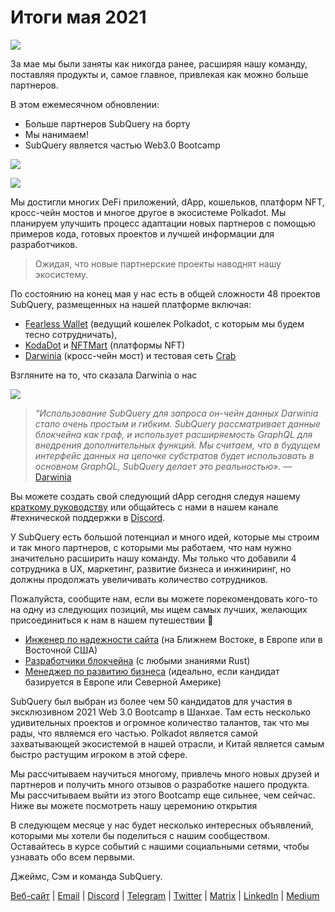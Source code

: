 # Итоги мая 2021

![](https://miro.medium.com/max/1400/1*5E_eIJBTvHI7W24ib_Syvw.png)

За мае мы были заняты как никогда ранее, расширяя нашу команду, поставляя продукты и, самое главное, привлекая как можно больше партнеров.

В этом ежемесячном обновлении:

-   Больше партнеров SubQuery на борту
-   Мы нанимаем!
-   SubQuery является частью Web3.0 Bootcamp

![](https://miro.medium.com/freeze/max/60/1*bFOaBnLZUfhRxiQa7fjbwA.gif?q=20)

![](https://miro.medium.com/max/640/1*bFOaBnLZUfhRxiQa7fjbwA.gif)

Мы достигли многих DeFi приложений, dApp, кошельков, платформ NFT, кросс-чейн мостов и многое другое в экосистеме Polkadot. Мы планируем улучшить процесс адаптации новых партнеров с помощью примеров кода, готовых проектов и лучшей информации для разработчиков.

> Ожидая, что новые партнерские проекты наводнят нашу экосистему.

По состоянию на конец мая у нас есть в общей сложности 48 проектов SubQuery, размещенных на нашей платформе включая:

-   [Fearless Wallet](https://fearlesswallet.io/) (ведущий кошелек Polkadot, с которым мы будем тесно сотрудничать),
-   [KodaDot](https://kodadot.xyz/) и [NFTMart](https://www.nftmart.io/) (платформы NFT)
-   [Darwinia](https://explorer.subquery.network/subquery/darwinia-network/darwinia) (кросс-чейн мост) и тестовая сеть [Crab](https://explorer.subquery.network/subquery/wuminzhe/crab)

Взгляните на то, что сказала Darwinia о нас

![](https://miro.medium.com/max/1400/0*Bc8P3mcH6rz-KtT0)

> _“Использование SubQuery для запроса он-чейн данных Darwinia стало очень простым и гибким. SubQuery рассматривает данные блокчейна как граф, и использует расширяемость GraphQL для внедрения дополнительных функций. Мы считаем, что в будущем интерфейс данных на цепочке субстратов будет использовать в основном GraphQL, SubQuery делает это реальностью»._ — [Darwinia](https://subquery.medium.com/darwinias-network-data-is-now-available-for-free-in-subquery-b4f51c73fb15)

Вы можете создать свой следующий dApp сегодня следуя нашему [краткому руководству](https://doc.subquery.network/quickstart.html) или общайтесь с нами в нашем канале #технической поддержки в [Discord](https://discord.com/invite/78zg8aBSMG).

У SubQuery есть большой потенциал и много идей, которые мы строим и так много партнеров, с которыми мы работаем, что нам нужно значительно расширить нашу команду. Мы только что добавили 4 сотрудника в UX, маркетинг, развитие бизнеса и инжиниринг, но должны продолжать увеличивать количество сотрудников.

Пожалуйста, сообщите нам, если вы можете порекомендовать кого-то на одну из следующих позиций, мы ищем самых лучших, желающих присоединиться к нам в нашем путешествии 🚀

-   [Инженер по надежности сайта](https://dash.recooty.com/openings/details/e44cf9762b402f5d8b5bc36f60304a15) (на Ближнем Востоке, в Европе или в Восточной США)
-   [Разработчики блокчейна](https://dash.recooty.com/openings/details/9578a63fbe545bd82cc5bbe749636af1) (с любыми знаниями Rust)
-   [Менеджер по развитию бизнеса](https://rcty.co/3coJPrV) (идеально, если кандидат базируется в Европе или Северной Америке)

SubQuery был выбран из более чем 50 кандидатов для участия в эксклюзивном 2021 Web 3.0 Bootcamp в Шанхае. Там есть несколько удивительных проектов и огромное количество талантов, так что мы рады, что являемся его частью. Polkadot является самой захватывающей экосистемой в нашей отрасли, и Китай является самым быстро растущим игроком в этой сфере.

Мы рассчитываем научиться многому, привлечь много новых друзей и партнеров и получить много отзывов о разработке нашего продукта. Мы рассчитываем выйти из этого Bootcamp еще сильнее, чем сейчас. Ниже вы можете посмотреть нашу церемонию открытия

В следующем месяце у нас будет несколько интересных объявлений, которыми мы хотели бы поделиться с нашим сообществом. Оставайтесь в курсе событий с нашими социальными сетями, чтобы узнавать обо всем первыми.

Джеймс, Сэм и команда SubQuery.

[Веб-сайт](https://subquery.network/) | [Email](mailto:hello@subquery.network) | [Discord](https://discord.com/invite/78zg8aBSMG) | [Telegram](https://t.me/subquerynetwork) | [Twitter](https://twitter.com/subquerynetwork) | [Matrix](https://matrix.to/#/#subquery:matrix.org) | [LinkedIn](https://www.linkedin.com/company/subquery) | [Medium](https://subquery.medium.com/)
